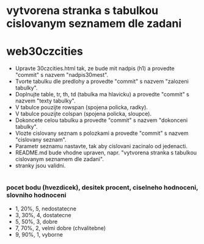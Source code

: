 # vytvorena stranka s tabulkou cislovanym seznamem dle zadani
# web30czcities
* Upravte 30czcities.html tak, ze bude mit nadpis (h1) a provedte "commit" s nazvem "nadpis30mest".
* Tvorte tabulku dle predlohy a provedte "commit" s nazvem "zalozeni tabulky".
* Doplnujte table, tr, th, td (tabulka ma hlavicku) a provedte "commit" s nazvem "texty tabulky".
* V tabulce pouzijte rowspan (spojena policka, radky).
* V tabulce pouzijte colspan (spojena policka, sloupce).
* Dokoncete celou tabulku a provedte "commit" s nazvem "dokonceni tabulky".
* Vlozte cislovany seznam s polozkami a provedte "commit" s nazvem "cislovany seznam".
* Parametr seznamu nastavte, tak aby cislovani zacinalo od jedenacti.
* README.md bude vhodne upraven, napr. "vytvorena stranka s tabulkou cislovanym seznamem dle zadani".
* stranky jsou validni.

#
### pocet bodu (hvezdicek), desitek procent, ciselneho hodnoceni, slovniho hodnoceni
* 1, 20%, 5, nedostatecne
* 3, 30%, 4, dostatecne
* 5, 50%, 3, dobre
* 7, 70%, 2, velmi dobre (chvalitebne)
* 9, 90%, 1, vyborne
#
